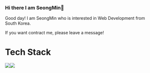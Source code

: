 ### Hi there I am SeongMin👋

Good day! I am SeongMin who is interested in Web Development from South Korea.

If you want contract me, please leave a message!

# Tech Stack
<img src="https://img.shields.io/badge/JavaScript-F7DF1E?style=flat-square&logo=JavaScript&logoColor=white"/><img src="https://img.shields.io/badge/TypeScript-3178C6?style=flat-square&logo=JavaScript&logoColor=white"/>
